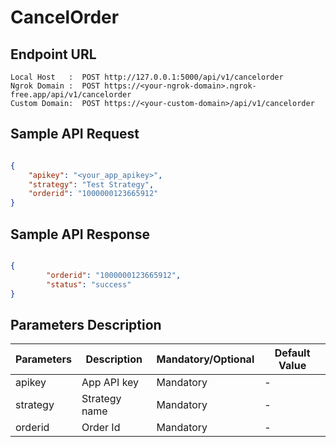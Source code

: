# CancelOrder

## Endpoint URL

```http
Local Host   :  POST http://127.0.0.1:5000/api/v1/cancelorder
Ngrok Domain :  POST https://<your-ngrok-domain>.ngrok-free.app/api/v1/cancelorder
Custom Domain:  POST https://<your-custom-domain>/api/v1/cancelorder
```



## Sample API Request

```json

{
    "apikey": "<your_app_apikey>",
    "strategy": "Test Strategy",
    "orderid": "1000000123665912"
}
```



## Sample API Response

```json

{
        "orderid": "1000000123665912",
        "status": "success"
}

```

###

## Parameters Description

| Parameters | Description   | Mandatory/Optional | Default Value |
| ---------- | ------------- | ------------------ | ------------- |
| apikey     | App API key   | Mandatory          | -             |
| strategy   | Strategy name | Mandatory          | -             |
| orderid    | Order Id      | Mandatory          | -             |
